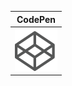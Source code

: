 
CodePen |
:---:|
[![CodePen](https://raw.githubusercontent.com/sannekarlsson/sannekarlsson/c727aa6b791615c99517d62439bdacb762b3434d/assets/codepen.svg)](https://codepen.io/sannekarlsson) |
